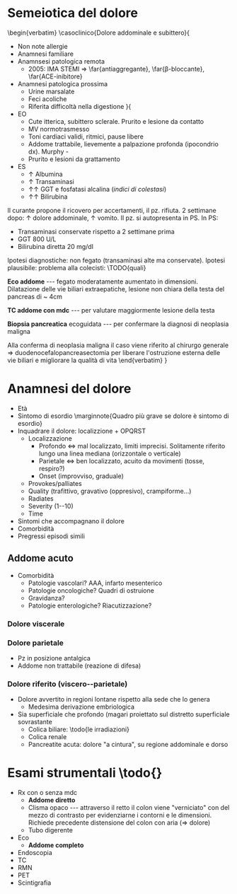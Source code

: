 <!-- lun 26 ott 2020, 14:35:22, CET -->
# Semeiotica del dolore

\begin{verbatim}
\casoclinico{Dolore addominale e subittero}{
- Non note allergie
- Anamnesi familiare
- Anamnsesi patologica remota
    - 2005: IMA STEMI ⇒ \far{antiaggregante}, \far{β-bloccante}, \far{ACE-inibitore}
- Anamnesi patologica prossima
    - Urine marsalate
    - Feci acoliche
    - Riferita difficoltà nella digestione
}{
- EO
    - Cute itterica, subittero sclerale. Prurito e lesione da contatto
    - MV normotrasmesso
    - Toni cardiaci validi, ritmici, pause libere
    - Addome trattabile, lievemente a palpazione profonda (ipocondrio dx). Murphy -
    - Prurito e lesioni da grattamento
- ES
    - ↑ Albumina
    - ↑ Transaminasi
    - ↑↑ GGT e fosfatasi alcalina (_indici di colestasi_)
    - ↑↑ Bilirubina

Il curante propone il ricovero per accertamenti, il pz. rifiuta. 2 settimane dopo: ↑ dolore addominale, ↑ vomito. Il pz. si autopresenta in PS. In PS:

- Transaminasi conservate rispetto a 2 settimane prima
- GGT 800 U/L
- Bilirubina diretta 20 mg/dl

Ipotesi diagnostiche: non fegato (transaminasi alte ma conservate). Ipotesi plausibile: problema alla colecisti: \TODO{quali}

__Eco addome__ --- fegato moderatamente aumentato in dimensioni. Dilatazione delle vie biliari extraepatiche, lesione non chiara della testa del pancreas di ~ 4cm

__TC addome con mdc__ --- per valutare maggiormente lesione della testa

__Biopsia pancreatica__ ecoguidata --- per confermare la diagnosi di neoplasia maligna

Alla conferma di neoplasia maligna il caso viene riferito al chirurgo generale ⇒ duodenocefalopancreasectomia per liberare l'ostruzione esterna delle vie biliari e migliorare la qualità di vita
\end{verbatim}
}

# Anamnesi del dolore
- Età
- Sintomo di esordio \marginnote{Quadro più grave se dolore è sintomo di esordio}
- Inquadrare il dolore: localizzione + OPQRST
    - Localizzazione
        - Profondo ⇔ mal localizzato, limiti imprecisi. Solitamente riferito lungo una linea mediana (orizzontale o verticale)
        - Parietale ⇔ ben localizzato, acuito da movimenti (tosse, respiro?)
        - Onset (improvviso, graduale)
    - Provokes/palliates
    - Quality (trafittivo, gravativo (oppresivo), crampiforme...)
    - Radiates
    - Severity (1--10)
    - Time
- Sintomi che accompagnano il dolore
- Comorbidità
- Pregressi episodi simili

## Addome acuto
- Comorbidità
    - Patologie vascolari? AAA, infarto mesenterico
    - Patologie oncologiche? Quadri di ostruione
    - Gravidanza?
    - Patologie enterologiche? Riacutizzazione?

### Dolore viscerale

### Dolore parietale
- Pz in posizione antalgica
- Addome non trattabile (reazione di difesa)

### Dolore riferito (viscero--parietale)
- Dolore avvertito in regioni lontane rispetto alla sede che lo genera
    - Medesima derivazione embriologica
- Sia superficiale che profondo (magari proiettato sul distretto superficiale sovrastante
    - Colica biliare: \todo{le irradiazioni}
    - Colica renale
    - Pancreatite acuta: dolore "a cintura", su regione addominale e dorso

# Esami strumentali \todo{}
- Rx con o senza mdc
    - __Addome diretto__
    - Clisma opaco --- attraverso il retto il colon viene "verniciato" con del mezzo di contrasto per evidenziarne i contorni e le dimensioni. Richiede precedente distensione del colon con aria (⇒ dolore)
    - Tubo digerente
- Eco
    - __Addome completo__
- Endoscopia
- TC
- RMN
- PET
- Scintigrafia
